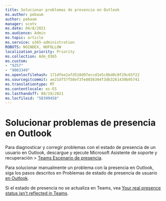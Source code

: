 ```yaml
---
title: Solucionar problemas de presencia en Outlook
ms.author: pebaum
author: pebaum
manager: scotv
ms.date: 04/8/2021
ms.audience: Admin
ms.topic: article
ms.service: o365-administration
ROBOTS: NOINDEX, NOFOLLOW
localization_priority: Priority
ms.collection: Adm_O365
ms.custom:
- "9257"
- "9003349"
ms.openlocfilehash: 171dfee2afd510d97eccd1e5c8bd8c0f29c65f22
ms.sourcegitcommit: ae21df57f58ef3fe8036304f3db3261430b95741
ms.translationtype: MT
ms.contentlocale: es-ES
ms.lasthandoff: 08/19/2021
ms.locfileid: "58399458"
---
```

# <a name="troubleshoot-presence-issues-in-outlook"></a>Solucionar problemas de presencia en Outlook

Para diagnosticar y corregir problemas con el estado de presencia de un usuario en Outlook, descargue y ejecute Microsoft Asistente de soporte y recuperación > [Teams Escenario de presencia](https://aka.ms/SaRA-TeamsPresenceScenario).

Para solucionar manualmente un problema con la presencia en Outlook, siga los pasos descritos en Problemas de estado de presencia de usuario [en Outlook](https://docs.microsoft.com/microsoftteams/troubleshoot/teams-im-presence/issues-with-presence-in-outlook).

Si el estado de presencia no se actualiza en Teams, vea [Your real presence status isn't reflected in Teams](https://docs.microsoft.com/microsoftteams/troubleshoot/teams-im-presence/presence-not-show-actual-status).
